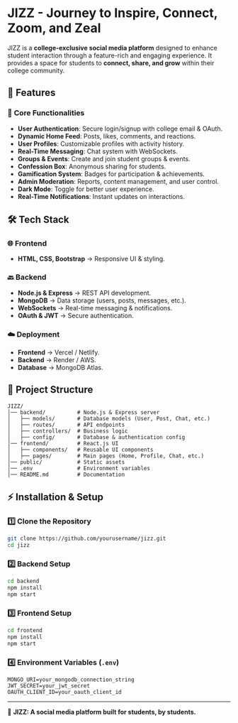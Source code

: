 # JIZZ - Journey to Inspire, Connect, Zoom, and Zeal

JIZZ is a **college-exclusive social media platform** designed to enhance student interaction through a feature-rich and engaging experience. It provides a space for students to **connect, share, and grow** within their college community.

## 🚀 Features

### 🔹 **Core Functionalities**
- **User Authentication**: Secure login/signup with college email & OAuth.
- **Dynamic Home Feed**: Posts, likes, comments, and reactions.
- **User Profiles**: Customizable profiles with activity history.
- **Real-Time Messaging**: Chat system with WebSockets.
- **Groups & Events**: Create and join student groups & events.
- **Confession Box**: Anonymous sharing for students.
- **Gamification System**: Badges for participation & achievements.
- **Admin Moderation**: Reports, content management, and user control.
- **Dark Mode**: Toggle for better user experience.
- **Real-Time Notifications**: Instant updates on interactions.

## 🛠️ Tech Stack

### 🌐 **Frontend**
- **HTML, CSS, Bootstrap** → Responsive UI & styling.


### 🔙 **Backend**
- **Node.js & Express** → REST API development.
- **MongoDB** → Data storage (users, posts, messages, etc.).
- **WebSockets** → Real-time messaging & notifications.
- **OAuth & JWT** → Secure authentication.

### ☁️ **Deployment**
- **Frontend** → Vercel / Netlify.
- **Backend** → Render / AWS.
- **Database** → MongoDB Atlas.

## 📂 Project Structure

```plaintext
JIZZ/
│── backend/          # Node.js & Express server
│   ├── models/       # Database models (User, Post, Chat, etc.)
│   ├── routes/       # API endpoints
│   ├── controllers/  # Business logic
│   ├── config/       # Database & authentication config
│── frontend/         # React.js UI
│   ├── components/   # Reusable UI components
│   ├── pages/        # Main pages (Home, Profile, Chat, etc.)
│── public/           # Static assets
│── .env              # Environment variables
│── README.md         # Documentation
```

## ⚡ Installation & Setup

### 1️⃣ **Clone the Repository**
```sh
git clone https://github.com/yourusername/jizz.git
cd jizz
```

### 2️⃣ **Backend Setup**
```sh
cd backend
npm install
npm start
```

### 3️⃣ **Frontend Setup**
```sh
cd frontend
npm install
npm start
```

### 4️⃣ **Environment Variables** (`.env`)
```plaintext
MONGO_URI=your_mongodb_connection_string
JWT_SECRET=your_jwt_secret
OAUTH_CLIENT_ID=your_oauth_client_id
```



---
🚀 **JIZZ: A social media platform built for students, by students.**
